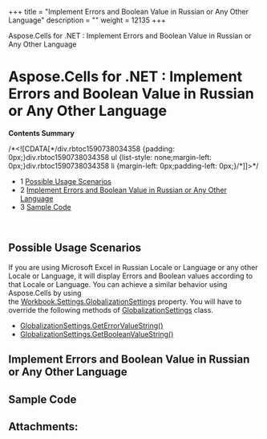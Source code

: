 +++
title = "Implement Errors and Boolean Value in Russian or Any Other Language" 
description = "" 
weight = 12135 
+++

Aspose.Cells for .NET : Implement Errors and Boolean Value in Russian or Any Other Language  

# Aspose.Cells for .NET : Implement Errors and Boolean Value in Russian or Any Other Language


**Contents Summary**

/\*<!\[CDATA\[\*/div.rbtoc1590738034358 {padding: 0px;}div.rbtoc1590738034358 ul {list-style: none;margin-left: 0px;}div.rbtoc1590738034358 li {margin-left: 0px;padding-left: 0px;}/\*\]\]>\*/

*   1 [Possible Usage Scenarios](#ImplementErrorsandBooleanValueinRussianorAnyOtherLanguage-PossibleUsageScenarios)
*   2 [Implement Errors and Boolean Value in Russian or Any Other Language](#ImplementErrorsandBooleanValueinRussianorAnyOtherLanguage-ImplementErrorsandBooleanValueinRussianorAnyOtherLanguage)
*   3 [Sample Code](#ImplementErrorsandBooleanValueinRussianorAnyOtherLanguage-SampleCode)

 

## Possible Usage Scenarios

If you are using Microsoft Excel in Russian Locale or Language or any other Locale or Language, it will display Errors and Boolean values according to that Locale or Language. You can achieve a similar behavior using Aspose.Cells by using the [Workbook.Settings.GlobalizationSettings](https://apireference.aspose.com/net/cells/aspose.cells/workbooksettings/properties/globalizationsettings) property. You will have to override the following methods of [GlobalizationSettings](https://apireference.aspose.com/net/cells/aspose.cells/globalizationsettings) class.

*   [GlobalizationSettings.GetErrorValueString()](https://apireference.aspose.com/net/cells/aspose.cells/globalizationsettings/methods/geterrorvaluestring)
*   [GlobalizationSettings.GetBooleanValueString()](https://apireference.aspose.com/net/cells/aspose.cells/globalizationsettings/methods/getbooleanvaluestring)

## Implement Errors and Boolean Value in Russian or Any Other Language



## Sample Code

## Attachments:



